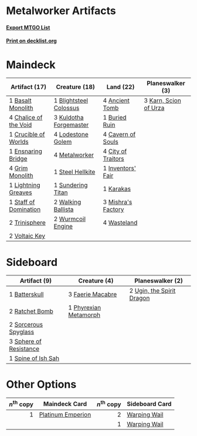 # Metalworker Artifacts

#### [Export MTGO List](../collection/Metalworker%20Artifacts/Metalworker%20Artifacts.txt)
#### [Print on decklist.org](http://decklist.org/?deckmain=4%09Ancient%20Tomb%0A1%09Basalt%20Monolith%0A1%09Blightsteel%20Colossus%0A1%09Buried%20Ruin%0A4%09Cavern%20of%20Souls%0A4%09Chalice%20of%20the%20Void%0A4%09City%20of%20Traitors%0A1%09Crucible%20of%20Worlds%0A1%09Ensnaring%20Bridge%0A4%09Grim%20Monolith%0A1%09Inventors'%20Fair%0A1%09Karakas%0A3%09Karn,%20Scion%20of%20Urza%0A3%09Kuldotha%20Forgemaster%0A1%09Lightning%20Greaves%0A4%09Lodestone%20Golem%0A4%09Metalworker%0A3%09Mishra's%20Factory%0A1%09Staff%20of%20Domination%0A1%09Steel%20Hellkite%0A1%09Sundering%20Titan%0A2%09Trinisphere%0A2%09Voltaic%20Key%0A2%09Walking%20Ballista%0A4%09Wasteland%0A2%09Wurmcoil%20Engine&deckside=1%09Batterskull%0A3%09Faerie%20Macabre%0A1%09Phyrexian%20Metamorph%0A2%09Ratchet%20Bomb%0A2%09Sorcerous%20Spyglass%0A3%09Sphere%20of%20Resistance%0A1%09Spine%20of%20Ish%20Sah%0A2%09Ugin,%20the%20Spirit%20Dragon)
# Maindeck

|                                         Artifact (17)                                          |                                          Creature (18)                                          |                                         Land (22)                                          |                                        Planeswalker (3)                                        |
|------------------------------------------------------------------------------------------------|-------------------------------------------------------------------------------------------------|--------------------------------------------------------------------------------------------|------------------------------------------------------------------------------------------------|
|1 [Basalt Monolith](http://gatherer.wizards.com/Pages/Card/Details.aspx?multiverseid=599)       |1 [Blightsteel Colossus](http://gatherer.wizards.com/Pages/Card/Details.aspx?multiverseid=221563)|4 [Ancient Tomb](http://gatherer.wizards.com/Pages/Card/Details.aspx?multiverseid=409567)   |3 [Karn, Scion of Urza](http://gatherer.wizards.com/Pages/Card/Details.aspx?multiverseid=442889)|
|4 [Chalice of the Void](http://gatherer.wizards.com/Pages/Card/Details.aspx?multiverseid=442211)|3 [Kuldotha Forgemaster](http://gatherer.wizards.com/Pages/Card/Details.aspx?multiverseid=215098)|1 [Buried Ruin](http://gatherer.wizards.com/Pages/Card/Details.aspx?multiverseid=389453)    |                                                                                                |
|1 [Crucible of Worlds](http://gatherer.wizards.com/Pages/Card/Details.aspx?multiverseid=129480) |4 [Lodestone Golem](http://gatherer.wizards.com/Pages/Card/Details.aspx?multiverseid=220536)     |4 [Cavern of Souls](http://gatherer.wizards.com/Pages/Card/Details.aspx?multiverseid=278058)|                                                                                                |
|1 [Ensnaring Bridge](http://gatherer.wizards.com/Pages/Card/Details.aspx?multiverseid=15866)    |4 [Metalworker](http://gatherer.wizards.com/Pages/Card/Details.aspx?multiverseid=15246)          |4 [City of Traitors](http://gatherer.wizards.com/Pages/Card/Details.aspx?multiverseid=6168) |                                                                                                |
|4 [Grim Monolith](http://gatherer.wizards.com/Pages/Card/Details.aspx?multiverseid=12626)       |1 [Steel Hellkite](http://gatherer.wizards.com/Pages/Card/Details.aspx?multiverseid=389693)      |1 [Inventors' Fair](http://gatherer.wizards.com/Pages/Card/Details.aspx?multiverseid=417820)|                                                                                                |
|1 [Lightning Greaves](http://gatherer.wizards.com/Pages/Card/Details.aspx?multiverseid=220528)  |1 [Sundering Titan](http://gatherer.wizards.com/Pages/Card/Details.aspx?multiverseid=442222)     |1 [Karakas](http://gatherer.wizards.com/Pages/Card/Details.aspx?multiverseid=413782)        |                                                                                                |
|1 [Staff of Domination](http://gatherer.wizards.com/Pages/Card/Details.aspx?multiverseid=50162) |2 [Walking Ballista](http://gatherer.wizards.com/Pages/Card/Details.aspx?multiverseid=423848)    |3 [Mishra's Factory](http://gatherer.wizards.com/Pages/Card/Details.aspx?multiverseid=2387) |                                                                                                |
|2 [Trinisphere](http://gatherer.wizards.com/Pages/Card/Details.aspx?multiverseid=43545)         |2 [Wurmcoil Engine](http://gatherer.wizards.com/Pages/Card/Details.aspx?multiverseid=389756)     |4 [Wasteland](http://gatherer.wizards.com/Pages/Card/Details.aspx?multiverseid=413790)      |                                                                                                |
|2 [Voltaic Key](http://gatherer.wizards.com/Pages/Card/Details.aspx?multiverseid=207889)        |                                                                                                 |                                                                                            |                                                                                                |


# Sideboard

|                                         Artifact (9)                                          |                                          Creature (4)                                          |                                          Planeswalker (2)                                          |
|-----------------------------------------------------------------------------------------------|------------------------------------------------------------------------------------------------|----------------------------------------------------------------------------------------------------|
|1 [Batterskull](http://gatherer.wizards.com/Pages/Card/Details.aspx?multiverseid=233055)       |3 [Faerie Macabre](http://gatherer.wizards.com/Pages/Card/Details.aspx?multiverseid=201822)     |2 [Ugin, the Spirit Dragon](http://gatherer.wizards.com/Pages/Card/Details.aspx?multiverseid=391948)|
|2 [Ratchet Bomb](http://gatherer.wizards.com/Pages/Card/Details.aspx?multiverseid=370623)      |1 [Phyrexian Metamorph](http://gatherer.wizards.com/Pages/Card/Details.aspx?multiverseid=214375)|                                                                                                    |
|2 [Sorcerous Spyglass](http://gatherer.wizards.com/Pages/Card/Details.aspx?multiverseid=435407)|                                                                                                |                                                                                                    |
|3 [Sphere of Resistance](http://gatherer.wizards.com/Pages/Card/Details.aspx?multiverseid=6160)|                                                                                                |                                                                                                    |
|1 [Spine of Ish Sah](http://gatherer.wizards.com/Pages/Card/Details.aspx?multiverseid=376514)  |                                                                                                |                                                                                                    |


# Other Options

|*n*<sup>th</sup> copy|                                       Maindeck Card                                        |*n*<sup>th</sup> copy|                                    Sideboard Card                                     |
|--------------------:|--------------------------------------------------------------------------------------------|--------------------:|---------------------------------------------------------------------------------------|
|                    1|[Platinum Emperion](http://gatherer.wizards.com/Pages/Card/Details.aspx?multiverseid=457134)|                    2|[Warping Wail](http://gatherer.wizards.com/Pages/Card/Details.aspx?multiverseid=407522)|
|                     |                                                                                            |                    1|[Warping Wail](http://gatherer.wizards.com/Pages/Card/Details.aspx?multiverseid=407522)|

